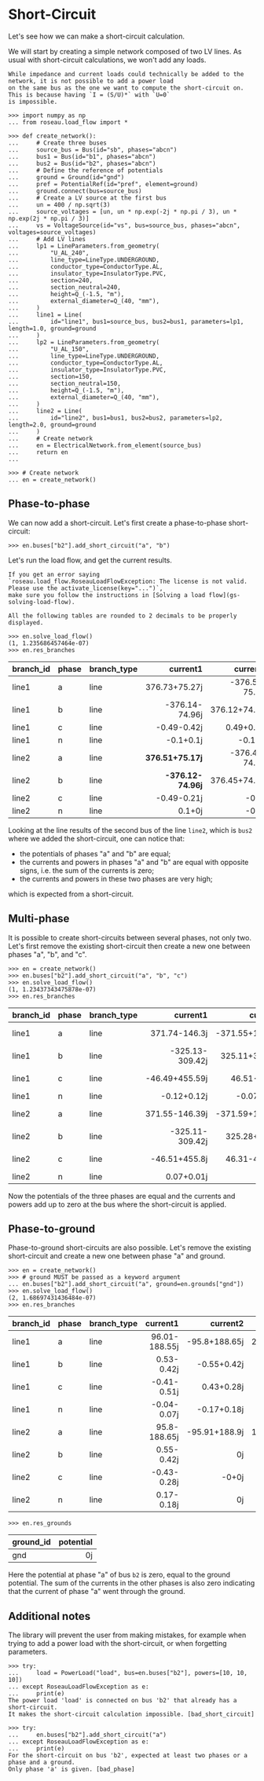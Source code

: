 # Short-Circuit

Let's see how we can make a short-circuit calculation.

We will start by creating a simple network composed of two LV lines. As usual with short-circuit calculations, we
won't add any loads.

```{note}
While impedance and current loads could technically be added to the network, it is not possible to add a power load
on the same bus as the one we want to compute the short-circuit on. This is because having `I = (S/U)*` with `U=0`
is impossible.
```

```pycon
>>> import numpy as np
... from roseau.load_flow import *

>>> def create_network():
...     # Create three buses
...     source_bus = Bus(id="sb", phases="abcn")
...     bus1 = Bus(id="b1", phases="abcn")
...     bus2 = Bus(id="b2", phases="abcn")
...     # Define the reference of potentials
...     ground = Ground(id="gnd")
...     pref = PotentialRef(id="pref", element=ground)
...     ground.connect(bus=source_bus)
...     # Create a LV source at the first bus
...     un = 400 / np.sqrt(3)
...     source_voltages = [un, un * np.exp(-2j * np.pi / 3), un * np.exp(2j * np.pi / 3)]
...     vs = VoltageSource(id="vs", bus=source_bus, phases="abcn", voltages=source_voltages)
...     # Add LV lines
...     lp1 = LineParameters.from_geometry(
...         "U_AL_240",
...         line_type=LineType.UNDERGROUND,
...         conductor_type=ConductorType.AL,
...         insulator_type=InsulatorType.PVC,
...         section=240,
...         section_neutral=240,
...         height=Q_(-1.5, "m"),
...         external_diameter=Q_(40, "mm"),
...     )
...     line1 = Line(
...         id="line1", bus1=source_bus, bus2=bus1, parameters=lp1, length=1.0, ground=ground
...     )
...     lp2 = LineParameters.from_geometry(
...         "U_AL_150",
...         line_type=LineType.UNDERGROUND,
...         conductor_type=ConductorType.AL,
...         insulator_type=InsulatorType.PVC,
...         section=150,
...         section_neutral=150,
...         height=Q_(-1.5, "m"),
...         external_diameter=Q_(40, "mm"),
...     )
...     line2 = Line(
...         id="line2", bus1=bus1, bus2=bus2, parameters=lp2, length=2.0, ground=ground
...     )
...     # Create network
...     en = ElectricalNetwork.from_element(source_bus)
...     return en
...

>>> # Create network
... en = create_network()
```

## Phase-to-phase

We can now add a short-circuit. Let's first create a phase-to-phase short-circuit:

```pycon
>>> en.buses["b2"].add_short_circuit("a", "b")
```

Let's run the load flow, and get the current results.

```{note}
If you get an error saying
`roseau.load_flow.RoseauLoadFlowException: The license is not valid. Please use the activate_license(key="...")`,
make sure you follow the instructions in [Solving a load flow](gs-solving-load-flow).
```

```{note}
All the following tables are rounded to 2 decimals to be properly displayed.
```

```pycon
>>> en.solve_load_flow()
(1, 1.235686457464e-07)
>>> en.res_branches
```

| branch_id | phase | branch_type |           current1 |       current2 |             power1 |                  power2 |      potential1 |        potential2 |
| :-------- | :---- | :---------- | -----------------: | -------------: | -----------------: | ----------------------: | --------------: | ----------------: |
| line1     | a     | line        |      376.73+75.27j | -376.51-75.17j | 87001.28-17383.79j |     -69627.19+24139.31j |       230.94-0j |     190.15-26.15j |
| line1     | b     | line        |     -376.14-74.96j |  376.12+74.96j |  58424.2+66571.89j |     -41140.23-59809.99j |    -115.47-200j |    -74.72-173.91j |
| line1     | c     | line        |        -0.49-0.42j |     0.49+0.21j |      -26.77-147.2j |          -14.92+126.89j |    -115.47+200j |   -117.06+208.26j |
| line1     | n     | line        |          -0.1+0.1j |        -0.1-0j |                 0j |             -0.15+0.85j |              0j |         1.63-8.2j |
| line2     | a     | line        |  **376.51+75.17j** | -376.45-74.93j | 69627.19-24139.31j | **-14217.87+41992.82j** |   190.15-26.15j | **57.69-100.07j** |
| line2     | b     | line        | **-376.12-74.96j** |  376.45+74.93j | 41140.23+59809.99j |  **14217.87-41992.82j** |  -74.72-173.91j | **57.69-100.07j** |
| line2     | c     | line        |        -0.49-0.21j |          -0+0j |      14.92-126.89j |                     -0j | -117.06+208.26j |   -120.25+224.73j |
| line2     | n     | line        |             0.1+0j |          -0+0j |         0.15-0.85j |                   -0+0j |       1.63-8.2j |        4.88-24.6j |

Looking at the line results of the second bus of the line `line2`, which is `bus2` where we added the short-circuit,
one can notice that:

- the potentials of phases "a" and "b" are equal;
- the currents and powers in phases "a" and "b" are equal with opposite signs, i.e. the sum of the currents is zero;
- the currents and powers in these two phases are very high;

which is expected from a short-circuit.

## Multi-phase

It is possible to create short-circuits between several phases, not only two. Let's first remove the existing
short-circuit then create a new one between phases "a", "b", and "c".

```pycon
>>> en = create_network()
>>> en.buses["b2"].add_short_circuit("a", "b", "c")
>>> en.solve_load_flow()
(1, 1.23437343475878e-07)
>>> en.res_branches
```

| branch_id | phase | branch_type |        current1 |        current2 |             power1 |              power2 |     potential1 |      potential2 |
| :-------- | :---- | :---------- | --------------: | --------------: | -----------------: | ------------------: | -------------: | --------------: |
| line1     | a     | line        |   371.74-146.3j | -371.55+146.39j | 85849.21+33785.73j | -63525.86-24647.04j |      230.94-0j |    170.63-0.89j |
| line1     | b     | line        | -325.13-309.42j |  325.11+309.42j | 99425.42+29296.79j | -75755.18-20038.43j |   -115.47-200j |  -91.49-148.71j |
| line1     | c     | line        |  -46.49+455.59j |    46.51-455.8j | 96487.73+43308.59j | -75409.94-31858.46j |   -115.47+200j |  -85.88+156.68j |
| line1     | n     | line        |     -0.12+0.12j |     -0.07-0.01j |                 0j |          -0.4+0.53j |             0j |      6.74-7.09j |
| line2     | a     | line        |  371.55-146.39j | -371.59+146.56j | 63525.86+24647.04j |    3541.55-1646.58j |   170.63-0.89j | **-6.74+7.09j** |
| line2     | b     | line        | -325.11-309.42j |   325.28+309.3j | 75755.18+20038.43j |       1.42+4388.76j | -91.49-148.71j | **-6.74+7.09j** |
| line2     | c     | line        |   -46.51+455.8j |   46.31-455.86j | 75409.94+31858.46j |   -3542.97-2742.18j | -85.88+156.68j | **-6.74+7.09j** |
| line2     | n     | line        |      0.07+0.01j |           -0-0j |          0.4-0.53j |                  0j |     6.74-7.09j |    20.21-21.26j |

Now the potentials of the three phases are equal and the currents and powers add up to zero at the bus where the
short-circuit is applied.

## Phase-to-ground

Phase-to-ground short-circuits are also possible. Let's remove the existing short-circuit and create a new one
between phase "a" and ground.

```pycon
>>> en = create_network()
>>> # ground MUST be passed as a keyword argument
... en.buses["b2"].add_short_circuit("a", ground=en.grounds["gnd"])
>>> en.solve_load_flow()
(2, 1.68697431436484e-07)
>>> en.res_branches
```

| branch_id | phase | branch_type |      current1 |      current2 |             power1 |              power2 |      potential1 |      potential2 |
| :-------- | :---- | :---------- | ------------: | ------------: | -----------------: | ------------------: | --------------: | --------------: |
| line1     | a     | line        | 96.01-188.55j | -95.8+188.65j | 22173.11+43543.54j | -16858.62-29476.54j |       230.94+0j |     160.3-7.97j |
| line1     | b     | line        |    0.53-0.42j |   -0.55+0.42j |          22.6-154j |       -3.39+192.42j |    -115.47-200j | -166.27-225.68j |
| line1     | c     | line        |   -0.41-0.51j |    0.43+0.28j |      -54.5-141.67j |      -21.22+121.92j |    -115.47+200j | -162.05+176.44j |
| line1     | n     | line        |   -0.04-0.07j |   -0.17+0.18j |                 0j |          4.2+13.63j |              0j |   -50.72-25.69j |
| line2     | a     | line        |  95.8-188.65j | -95.91+188.9j | 16858.62+29476.54j |                  0j |     160.3-7.97j |          **0j** |
| line2     | b     | line        |    0.55-0.42j |            0j |       3.39-192.42j |               -0+0j | -166.27-225.68j | -267.74-277.02j |
| line2     | c     | line        |   -0.43-0.28j |         -0+0j |      21.22-121.92j |                  0j | -162.05+176.44j | -255.11+129.31j |
| line2     | n     | line        |    0.17-0.18j |            0j |        -4.2-13.63j |               -0+0j |   -50.72-25.69j |  -152.11-77.03j |

```pycon
>>> en.res_grounds
```

| ground_id | potential |
| :-------- | --------: |
| gnd       |        0j |

Here the potential at phase "a" of bus `b2` is zero, equal to the ground potential. The sum of the currents in the
other phases is also zero indicating that the current of phase "a" went through the ground.

## Additional notes

The library will prevent the user from making mistakes, for example when trying to add a power load with the
short-circuit, or when forgetting parameters.

```pycon
>>> try:
...     load = PowerLoad("load", bus=en.buses["b2"], powers=[10, 10, 10])
... except RoseauLoadFlowException as e:
...     print(e)
The power load 'load' is connected on bus 'b2' that already has a short-circuit.
It makes the short-circuit calculation impossible. [bad_short_circuit]
```

```pycon
>>> try:
...     en.buses["b2"].add_short_circuit("a")
... except RoseauLoadFlowException as e:
...     print(e)
For the short-circuit on bus 'b2', expected at least two phases or a phase and a ground.
Only phase 'a' is given. [bad_phase]
```
